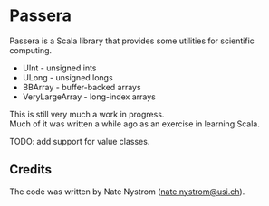 Passera
=======

Passera is a Scala library that provides some utilities for scientific
computing.

- UInt - unsigned ints
- ULong - unsigned longs
- BBArray - buffer-backed arrays
- VeryLargeArray - long-index arrays

This is still very much a work in progress.  
Much of it was written a while ago as an exercise in learning Scala.

TODO: add support for value classes.

Credits
-------

The code was written by Nate Nystrom (nate.nystrom@usi.ch).
